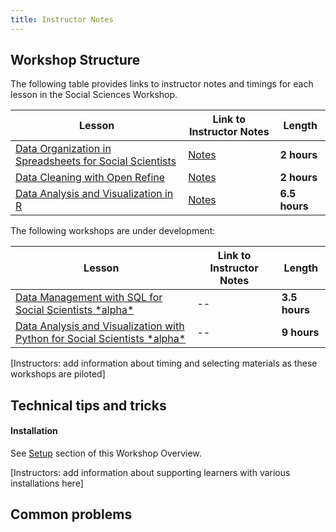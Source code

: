 ```yaml
---
title: Instructor Notes
---
```


## Workshop Structure

The following table provides links to instructor notes and timings for each lesson in the Social Sciences Workshop.

| Lesson | Link to Instructor Notes | Length | 
| ------ | ------------------------ | ------ |
| [Data Organization in Spreadsheets for Social Scientists](https://datacarpentry.org/spreadsheets-socialsci/)       | [Notes](https://datacarpentry.org/spreadsheets-socialsci/instructor/instructor-notes.html)                         | **2 hours**       | 
| [Data Cleaning with Open Refine](https://datacarpentry.org/openrefine-socialsci/)       | [Notes](https://datacarpentry.org/openrefine-socialsci/instructor/instructor-notes.html)                         | **2 hours**       | 
| [Data Analysis and Visualization in R](https://datacarpentry.org/r-socialsci/)       | [Notes](https://datacarpentry.org/r-socialsci/instructor/instructor-notes.htmlindex.html)                         | **6\.5 hours**       | 

The following workshops are under development:

| Lesson | Link to Instructor Notes | Length | 
| ------ | ------------------------ | ------ |
| [Data Management with SQL for Social Scientists \*alpha\*](https://datacarpentry.org/sql-socialsci/)       | \--                       | **3\.5 hours**       | 
| [Data Analysis and Visualization with Python for Social Scientists \*alpha\*](https://datacarpentry.org/python-socialsci/)       | \--                       | **9 hours**       | 

[Instructors: add information about timing and selecting materials as these workshops are piloted]

## Technical tips and tricks

#### Installation

See [Setup](../learners/setup.md) section of this Workshop Overview.

[Instructors: add information about supporting learners with various installations here]

## Common problems


